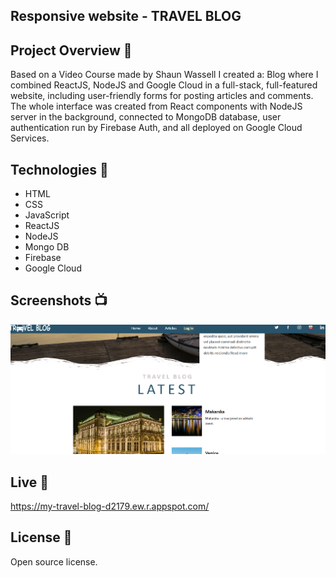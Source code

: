 ## Responsive website - TRAVEL BLOG

## Project Overview 🎉

Based on a Video Course made by Shaun Wassell I created a:
Blog where I combined ReactJS, NodeJS and Google Cloud in a full-stack, full-featured website, including user-friendly forms for posting articles and comments. The whole interface was created from React components with NodeJS server in the background, connected to MongoDB database, user authentication run by Firebase Auth, and all deployed on Google Cloud Services.

## Technologies 🔧

- HTML
- CSS
- JavaScript
- ReactJS
- NodeJS
- Mongo DB
- Firebase
- Google Cloud

## Screenshots 📺

<p align="center">
    <img src="https://github.com/Gorky1985/my-blog/blob/main/public/assets/Screenshot-Travel-Blog.png?raw=true">
</p>


## Live 📍

https://my-travel-blog-d2179.ew.r.appspot.com/

## License 🔱

Open source license.
